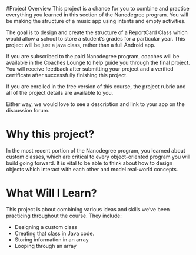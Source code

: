 #Project Overview
This project is a chance for you to combine and practice everything you learned in this section of the Nanodegree program. You will be making the structure of a music app using intents and empty activities.

The goal is to design and create the structure of a ReportCard Class which would allow a school to store a student’s grades for a particular year. This project will be just a java class, rather than a full Android app.

If you are subscribed to the paid Nanodegree program, coaches will be available in the Coaches Lounge to help guide you through the final project. You will receive feedback after submitting your project and a verified certificate after successfully finishing this project.

If you are enrolled in the free version of this course, the project rubric and all of the project details are available to you.

Either way, we would love to see a description and link to your app on the discussion forum.
# Why this project?
In the most recent portion of the Nanodegree program, you learned about  custom classes, which are critical to every object-oriented program you will build going forward. It is vital to be able to think about how to design objects which interact with each other and model real-world concepts.
 
# What Will I Learn?
This project is about combining various ideas and skills we’ve been practicing throughout the course. They include:
* Designing a custom class
* Creating that class in Java code.
* Storing information in an array
* Looping through an array
